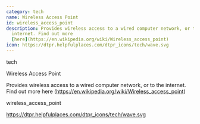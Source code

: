 ```yaml
---
category: tech
name: Wireless Access Point
id: wireless_access_point
description: Provides wireless access to a wired computer network, or to the
  internet. Find out more
  [here](https://en.wikipedia.org/wiki/Wireless_access_point)
icon: https://dtpr.helpfulplaces.com/dtpr_icons/tech/wave.svg
---
```

tech

Wireless Access Point

Provides wireless access to a wired computer network, or to the internet. Find out more here (https://en.wikipedia.org/wiki/Wireless_access_point)

wireless_access_point

https://dtpr.helpfulplaces.com/dtpr_icons/tech/wave.svg